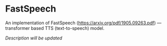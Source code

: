 # FastSpeech

An implementation of FastSpeech (https://arxiv.org/pdf/1905.09263.pdf) — transformer based TTS (text-to-speech) model.

_Description will be updated_
